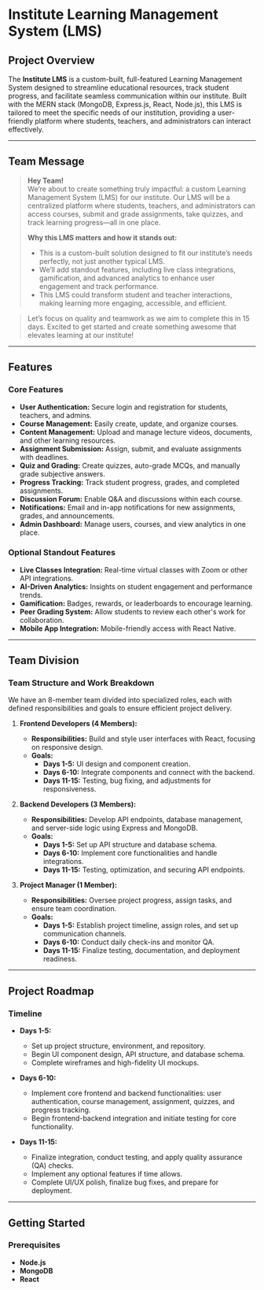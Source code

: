 # **Institute Learning Management System (LMS)**

## **Project Overview**

The **Institute LMS** is a custom-built, full-featured Learning Management System designed to streamline educational resources, track student progress, and facilitate seamless communication within our institute. Built with the MERN stack (MongoDB, Express.js, React, Node.js), this LMS is tailored to meet the specific needs of our institution, providing a user-friendly platform where students, teachers, and administrators can interact effectively.

---

## **Team Message**

> **Hey Team!**  
> We’re about to create something truly impactful: a custom Learning Management System (LMS) for our institute. Our LMS will be a centralized platform where students, teachers, and administrators can access courses, submit and grade assignments, take quizzes, and track learning progress—all in one place.
>  
> **Why this LMS matters and how it stands out:**
> - This is a custom-built solution designed to fit our institute’s needs perfectly, not just another typical LMS.
> - We’ll add standout features, including live class integrations, gamification, and advanced analytics to enhance user engagement and track performance.
> - This LMS could transform student and teacher interactions, making learning more engaging, accessible, and efficient.

> Let’s focus on quality and teamwork as we aim to complete this in 15 days. Excited to get started and create something awesome that elevates learning at our institute!

---

## **Features**

### **Core Features**
- **User Authentication:** Secure login and registration for students, teachers, and admins.
- **Course Management:** Easily create, update, and organize courses.
- **Content Management:** Upload and manage lecture videos, documents, and other learning resources.
- **Assignment Submission:** Assign, submit, and evaluate assignments with deadlines.
- **Quiz and Grading:** Create quizzes, auto-grade MCQs, and manually grade subjective answers.
- **Progress Tracking:** Track student progress, grades, and completed assignments.
- **Discussion Forum:** Enable Q&A and discussions within each course.
- **Notifications:** Email and in-app notifications for new assignments, grades, and announcements.
- **Admin Dashboard:** Manage users, courses, and view analytics in one place.

### **Optional Standout Features**
- **Live Classes Integration:** Real-time virtual classes with Zoom or other API integrations.
- **AI-Driven Analytics:** Insights on student engagement and performance trends.
- **Gamification:** Badges, rewards, or leaderboards to encourage learning.
- **Peer Grading System:** Allow students to review each other's work for collaboration.
- **Mobile App Integration:** Mobile-friendly access with React Native.

---

## **Team Division**

### **Team Structure and Work Breakdown**

We have an 8-member team divided into specialized roles, each with defined responsibilities and goals to ensure efficient project delivery.

1. **Frontend Developers (4 Members):**
   - **Responsibilities:** Build and style user interfaces with React, focusing on responsive design.
   - **Goals:**
     - **Days 1-5:** UI design and component creation.
     - **Days 6-10:** Integrate components and connect with the backend.
     - **Days 11-15:** Testing, bug fixing, and adjustments for responsiveness.

2. **Backend Developers (3 Members):**
   - **Responsibilities:** Develop API endpoints, database management, and server-side logic using Express and MongoDB.
   - **Goals:**
     - **Days 1-5:** Set up API structure and database schema.
     - **Days 6-10:** Implement core functionalities and handle integrations.
     - **Days 11-15:** Testing, optimization, and securing API endpoints.

3. **Project Manager (1 Member):**
   - **Responsibilities:** Oversee project progress, assign tasks, and ensure team coordination.
   - **Goals:**
     - **Days 1-5:** Establish project timeline, assign roles, and set up communication channels.
     - **Days 6-10:** Conduct daily check-ins and monitor QA.
     - **Days 11-15:** Finalize testing, documentation, and deployment readiness.

---

## **Project Roadmap**

### **Timeline**

- **Days 1-5:** 
  - Set up project structure, environment, and repository.
  - Begin UI component design, API structure, and database schema.
  - Complete wireframes and high-fidelity UI mockups.
  
- **Days 6-10:** 
  - Implement core frontend and backend functionalities: user authentication, course management, assignment, quizzes, and progress tracking.
  - Begin frontend-backend integration and initiate testing for core functionality.
  
- **Days 11-15:** 
  - Finalize integration, conduct testing, and apply quality assurance (QA) checks.
  - Implement any optional features if time allows.
  - Complete UI/UX polish, finalize bug fixes, and prepare for deployment.

---

## **Getting Started**

### **Prerequisites**
- **Node.js**
- **MongoDB**
- **React**


